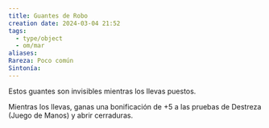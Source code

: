 ```yaml
---
title: Guantes de Robo
creation date: 2024-03-04 21:52
tags:
  - type/object
  - om/mar
aliases: 
Rareza: Poco común
Sintonía:
---
```

Estos guantes son invisibles mientras los llevas puestos.

Mientras los llevas, ganas una bonificación de +5 a las pruebas de Destreza (Juego de Manos) y abrir cerraduras.